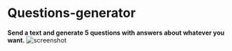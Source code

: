 # Questions-generator
**Send a text and generate 5 questions with answers about whatever you want.**
![screenshot](https://github.com/CarlosAlvarez96/Questions-generator/assets/116850911/8ea8236b-4e26-4fa9-b783-312e22a3ca65)
